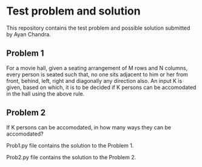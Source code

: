 # Test problem and solution

This repository contains the test problem and possible solution submitted by Ayan Chandra. 

## Problem 1

For a movie hall, given a seating arrangement of M rows and N columns, every person is seated such that, no one sits adjacent to him or her from front, behind, left, right and diagonally any direction also. An input K is given, based on which, it is to be decided if K persons can be accomodated in the hall using the above  rule. 

## Problem 2 
If K persons can be accomodated, in how many ways they can be accomodated?

Prob1.py file contains the solution to the Problem 1. 

Prob2.py file contains the solution to the Problem 2. 
